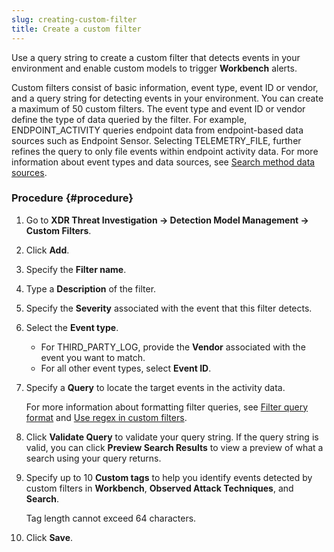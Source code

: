 ```yaml
---
slug: creating-custom-filter
title: Create a custom filter
---
```


Use a query string to create a custom filter that detects events in your environment and enable custom models to trigger **Workbench** alerts.

Custom filters consist of basic information, event type, event ID or vendor, and a query string for detecting events in your environment. You can create a maximum of 50 custom filters. The event type and event ID or vendor define the type of data queried by the filter. For example, ENDPOINT_ACTIVITY queries endpoint data from endpoint-based data sources such as Endpoint Sensor. Selecting TELEMETRY_FILE, further refines the query to only file events within endpoint activity data. For more information about event types and data sources, see [Search method data sources](search-method-data-sources.md).

### Procedure {#procedure}

1.  Go to **XDR Threat Investigation → Detection Model Management → Custom Filters**.

2.  Click **Add**.

3.  Specify the **Filter name**.

4.  Type a **Description** of the filter.

5.  Specify the **Severity** associated with the event that this filter detects.

6.  Select the **Event type**.

    - For THIRD_PARTY_LOG, provide the **Vendor** associated with the event you want to match.
    - For all other event types, select **Event ID**.

7.  Specify a **Query** to locate the target events in the activity data.

    For more information about formatting filter queries, see [Filter query format](custom-filter-query-format.md) and [Use regex in custom filters](using-regex-custom-filters.md).

8.  Click **Validate Query** to validate your query string. If the query string is valid, you can click **Preview Search Results** to view a preview of what a search using your query returns.

9.  Specify up to 10 **Custom tags** to help you identify events detected by custom filters in **Workbench**, **Observed Attack Techniques**, and **Search**.

    Tag length cannot exceed 64 characters.

10. Click **Save**.
